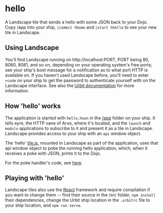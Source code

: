 # hello

A Landscape tile that sends a hello with some JSON back to your Dojo. Copy /app into your ship, `|commit %home` and `|start %hello` to see your new tile in Landscape.

## Using Landscape

You'll find Landscape running on http://localhost:PORT, PORT being 80, 8080, 8081, 
and so on, depending on your operating system's free ports; see your ship's boot message
for a notification as to what port HTTP is available on. If you haven't used
Landscape before, you'll need to enter `+code` on your ship to get the password
to authenticate yourself with on the Landscape interface. 
See also the [Urbit documentation](https://urbit.org/docs/getting-started/booting-a-ship/#using-landscape)
for more information.

## How 'hello' works

The application is started with `hello.hoon` in the [/app](app) folder on your ship.
It tells eyre, the HTTP vane of Arvo, where it's located, and the `launch` and `modulo`
applications to subscribe to it and present it as a tile in Landscape. Landscape provides
access to your ship with an `api` window object.

The 'hello' [tile.js](tile/tile.js), mounted in Landscape as part of the application, 
uses that api window object to poke the running hello application, which, when it receives
a poke with JSON, prints it to the Dojo. 

For the poke handler's code, see [here](app/hello.hoon#L54).

## Playing with 'hello'

Landscape tiles also use the [React](https://reactjs.org/) framework and require 
compilation if you want to change them -- find their source in the /src folder, 
`npm install` their dependencies, change the Urbit ship location in the `.urbitrc` file to your ship location, and `npm run serve`.